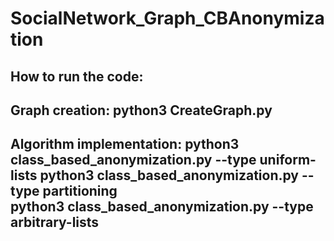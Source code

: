 # SocialNetwork_Graph_CBAnonymization
How to run the code:
--------------------------------------
Graph creation:
python3 CreateGraph.py
--------------------------------------
Algorithm implementation:
python3 class_based_anonymization.py --type uniform-lists
python3 class_based_anonymization.py --type partitioning   
python3 class_based_anonymization.py --type arbitrary-lists
--------------------------------------